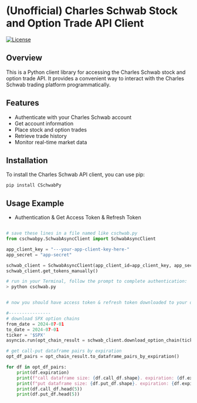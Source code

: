 # (Unofficial) Charles Schwab Stock and Option Trade API Client

[![License](https://img.shields.io/badge/license-MIT-blue.svg)](https://opensource.org/licenses/MIT)

## Overview

This is a Python client library for accessing the Charles Schwab stock and option trade API. It provides a convenient way to interact with the Charles Schwab trading platform programmatically.

## Features

- Authenticate with your Charles Schwab account
- Get account information
- Place stock and option trades
- Retrieve trade history
- Monitor real-time market data

## Installation

To install the Charles Schwab API client, you can use pip:
```
pip install CSchwabPy
```

## Usage Example

* Authentication & Get Access Token & Refresh Token

```python

# save these lines in a file named like cschwab.py
from cschwabpy.SchwabAsyncClient import SchwabAsyncClient

app_client_key = "---your-app-client-key-here-"
app_secret = "app-secret"

schwab_client = SchwabAsyncClient(app_client_id=app_client_key, app_secret=app_secret)
schwab_client.get_tokens_manually()

# run in your Terminal, follow the prompt to complete authentication:
> python cschwab.py


# now you should have access token & refresh token downloaded to your device

#----------------
# download SPX option chains
from_date = 2024-07-01
to_date = 2024-07-01
ticker = '$SPX'
asyncio.run(opt_chain_result = schwab_client.download_option_chain(ticker, from_date, to_date))

# get call-put dataframe pairs by expiration
opt_df_pairs = opt_chain_result.to_dataframe_pairs_by_expiration()

for df in opt_df_pairs:
    print(df.expiration)
    print(f"call dataframe size: {df.call_df.shape}. expiration: {df.expiration}")
    print(f"put dataframe size: {df.put_df.shape}. expiration: {df.expiration}")
    print(df.call_df.head(5))
    print(df.put_df.head(5))

```
